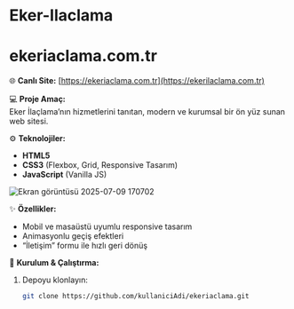 # Eker-Ilaclama
# ekeriaclama.com.tr

🌐 **Canlı Site:** [https://ekeriaclama.com.tr](https://ekerilaclama.com.tr)

💻 **Proje Amaç:**  
Eker İlaçlama’nın hizmetlerini tanıtan, modern ve kurumsal bir ön yüz sunan web sitesi.

⚙️ **Teknolojiler:**  
- **HTML5**  
- **CSS3** (Flexbox, Grid, Responsive Tasarım)  
- **JavaScript** (Vanilla JS)

![Ekran görüntüsü 2025-07-09 170702](https://github.com/user-attachments/assets/c311f729-8c95-4f2d-9b73-409c4ec200c9)


✨ **Özellikler:**  
- Mobil ve masaüstü uyumlu responsive tasarım  
- Animasyonlu geçiş efektleri  
- “İletişim” formu ile hızlı geri dönüş  

🚀 **Kurulum & Çalıştırma:**  
1. Depoyu klonlayın:  
   ```bash
   git clone https://github.com/kullaniciAdi/ekeriaclama.git
